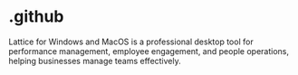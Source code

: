 # .github
Lattice for Windows and MacOS is a professional desktop tool for performance management, employee engagement, and people operations, helping businesses manage teams effectively.
